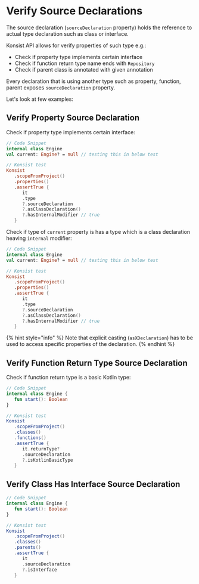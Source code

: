 # Verify Source Declarations

The source declaration (`sourceDeclaration` property) holds the reference to actual type declaration such as class or interface.

Konsist API allows for verify properties of such type e.g.:

* Check if property type implements certain interface
* Check if function return type name ends with `Repository`
* Check if parent class is annotated with given annotation

Every declaration that is using another type such as property, function, parent exposes `sourceDeclaration` property.

Let's look at few examples:

## Verify Property Source Declaration

Check if property type implements certain interface:

```kotlin
// Code Snippet
internal class Engine
val current: Engine? = null // testing this in below test

// Konsist test
Konsist
   .scopeFromProject()
   .properties()
   .assertTrue {
      it
      .type
      ?.sourceDeclaration
      ?.asClassDeclaration()
      ?.hasInternalModifier // true
   }
```

Check if type of `current` property is has a type which is a class declaration heaving `internal` modifier:

```kotlin
// Code Snippet
internal class Engine
val current: Engine? = null // testing this in below test

// Konsist test
Konsist
   .scopeFromProject()
   .properties()
   .assertTrue {
      it
      .type
      ?.sourceDeclaration
      ?.asClassDeclaration()
      ?.hasInternalModifier // true
   }

```

{% hint style="info" %}
Note that explicit casting (`asXDeclaration`) has to be used to access specific properties of the declaration.
{% endhint %}

## Verify Function Return Type Source Declaration

Check if function return type is a basic Kotlin type:

```kotlin
// Code Snippet
internal class Engine {
   fun start(): Boolean
}

// Konsist test
Konsist
   .scopeFromProject()
   .classes()
   .functions()
   .assertTrue {
      it.returnType?
      .sourceDeclaration
      ?.isKotlinBasicType
   }
```

## Verify Class Has Interface Source Declaration

```kotlin
// Code Snippet
internal class Engine {
   fun start(): Boolean
}

// Konsist test
Konsist
   .scopeFromProject()
   .classes()
   .parents()
   .assertTrue {
      it
      .sourceDeclaration
      ?.isInterface
   }
```

